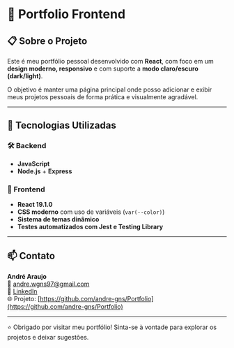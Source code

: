 # 🚀 Portfolio Frontend

## 📋 Sobre o Projeto

Este é meu portfólio pessoal desenvolvido com **React**, com foco em um **design moderno, responsivo** e com suporte a **modo claro/escuro (dark/light)**.

O objetivo é manter uma página principal onde posso adicionar e exibir meus projetos pessoais de forma prática e visualmente agradável.

---

## 🧪 Tecnologias Utilizadas

### 🛠️ Backend

- **JavaScript**
- **Node.js** + **Express**

### 🎨 Frontend

- **React 19.1.0**
- **CSS moderno** com uso de variáveis (`var(--color)`)
- **Sistema de temas dinâmico**
- **Testes automatizados com Jest e Testing Library**

---

## 📫 Contato

**André Araujo**  
📧 [andre.wgns97@gmail.com](mailto:andre.wgns97@gmail.com)  
🔗 [LinkedIn](https://www.linkedin.com/in/andre-araujo-236807227/)  
🌐 Projeto: [https://github.com/andre-gns/Portfolio](https://github.com/andre-gns/Portfolio)

---

⭐ Obrigado por visitar meu portfólio! Sinta-se à vontade para explorar os projetos e deixar sugestões.
